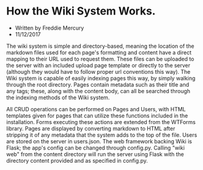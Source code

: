 # How the Wiki System Works.

* Written by Freddie Mercury
* 11/12/2017

The wiki system is simple and directory-based, meaning the location of the markdown files used for each page's formatting and content have a direct mapping to their URL used to request them. These files can be uploaded to the server with an included upload page template or directly to the server (although they would have to follow proper url  conventions this way). The Wiki system is capable of easily indexing pages this way, by simply walking through the root directory. Pages contain metadata such as their title and any tags; these, along with the content body, can all be searched through the indexing methods of the Wiki system. 

All CRUD operations can be performed on Pages and Users, with HTML templates given for pages that can utilize these functions included in the installation. Forms executing these actions are extended from the WTForms library. Pages are displayed by converting markdown to HTML after stripping it of any metadata that the system adds to the top of the file. Users are stored on the server in users.json. The web framework backing Wiki is Flask; the app's config can be changed through config.py. Calling "wiki web" from the content directory will run the server using Flask with the directory content provided and as specified in config.py. 